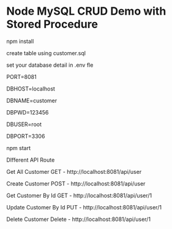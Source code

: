 # Node MySQL CRUD Demo with Stored Procedure

npm install

create table using customer.sql

set your database detail in .env fle

PORT=8081

DBHOST=localhost

DBNAME=customer

DBPWD=123456

DBUSER=root

DBPORT=3306

npm start

DIfferent API Route

Get All Customer
GET - http://localhost:8081/api/user

Create Customer
POST - http://localhost:8081/api/user

Get Customer By Id
GET - http://localhost:8081/api/user/1

Update Customer By Id
PUT - http://localhost:8081/api/user/1

Delete Customer
Delete - http://localhost:8081/api/user/1
